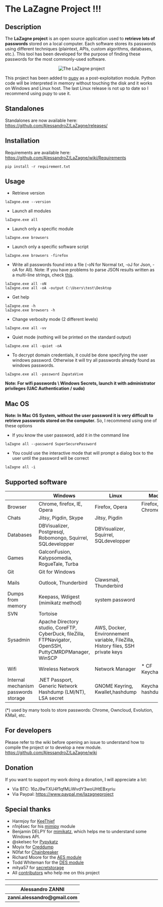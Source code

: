 
__The LaZagne Project !!!__
==

Description
----
The __LaZagne project__ is an open source application used to __retrieve lots of passwords__ stored on a local computer. 
Each software stores its passwords using different techniques (plaintext, APIs, custom algorithms, databases, etc.). This tool has been developed for the purpose of finding these passwords for the most commonly-used software. 

<p align="center"><img src="https://user-images.githubusercontent.com/10668373/43320585-3e34c124-91a9-11e8-9ebc-d8eabafd8ac5.png" alt="The LaZagne project"></p>

This project has been added to [pupy](https://github.com/n1nj4sec/pupy/) as a post-exploitation module. Python code will be interpreted in memory without touching the disk and it works on Windows and Linux host. The last Linux release is not up to date so I recommend using pupy to use it. 

Standalones
----
Standalones are now available here: https://github.com/AlessandroZ/LaZagne/releases/

Installation
----
Requirements are available here: https://github.com/AlessandroZ/LaZagne/wiki/Requirements
```
pip install -r requirement.txt
```

Usage
----
* Retrieve version
```
laZagne.exe --version
```

* Launch all modules
```
laZagne.exe all
```

* Launch only a specific module
```
laZagne.exe browsers
```

* Launch only a specific software script
```
laZagne.exe browsers -firefox
```

* Write all passwords found into a file (-oN for Normal txt, -oJ for Json, -oA for All).
Note: If you have problems to parse JSON results written as a multi-line strings, check [this](https://github.com/AlessandroZ/LaZagne/issues/226). 
```
laZagne.exe all -oN
laZagne.exe all -oA -output C:\Users\test\Desktop
```

* Get help
```
laZagne.exe -h
laZagne.exe browsers -h
```


* Change verbosity mode (2 different levels)
```
laZagne.exe all -vv
```

* Quiet mode (nothing will be printed on the standard output)
```
laZagne.exe all -quiet -oA
```

* To decrypt domain credentials, it could be done specifying the user windows password. Otherwise it will try all passwords already found as windows passwords. 
```
laZagne.exe all -password ZapataVive
```

__Note: For wifi passwords \ Windows Secrets, launch it with administrator privileges (UAC Authentication / sudo)__

Mac OS
----
__Note: In Mac OS System, without the user password it is very difficult to retrieve passwords stored on the computer.__ 
So, I recommend using one of these options

* If you know the user password, add it in the command line 
```
laZagne all --password SuperSecurePassword
```
* You could use the interactive mode that will prompt a dialog box to the user until the password will be correct 
```
laZagne all -i
```

Supported software
----

|  | Windows    | Linux  | Mac |
| -- | -- | -- | -- |
| Browser | Chrome, firefox, IE, Opera | Firefox, Opera | Firefox, Chrome |
| Chats | Jitsy, Pigdin, Skype| Jitsy, Pigdin |  |
| Databases | DBVisualizer, Postgresql, Robomongo, Squirrel, SQLdevelopper | DBVisualizer, Squirrel, SQLdevelopper  |  |
| Games | GalconFusion, Kalypsomedia, RogueTale, Turba |  |  |
| Git | Git for Windows |  |  |
| Mails | Outlook, Thunderbird  | Clawsmail, Thunderbird |  |
| Dumps from memory | Keepass, Wdigest (mimikatz method) | system password |  |
| SVN | Tortoise  | | |
| Sysadmin | Apache Directory studio, CoreFTP, CyberDuck, fileZilla, FTPNavigator, OpenSSH, PuttyCMRDPManager, WinSCP | AWS,  Docker, Environnement variable, FileZilla, History files, SSH private keys |  |
| Wifi | Wireless Network | Network Manager | * CF Keychains |
| Internal mechanism passwords storage | .NET Passport, Generic Network Hashdump (LM/NT), LSA secret | GNOME Keyring, Kwallet,hashdump | Keychains, hashdump |

(*) used by many tools to store passwords: Chrome, Owncloud, Evolution, KMail, etc.

For developers
----
Please refer to the wiki before opening an issue to understand how to compile the project or to develop a new module.
https://github.com/AlessandroZ/LaZagne/wiki

Donation
----
If you want to support my work doing a donation, I will appreciate a lot:
* Via BTC: 16zJ9wTXU4f1qfMLiWvdY3woUHtEBxyriu
* Via Paypal: https://www.paypal.me/lazagneproject

Special thanks
----
* Harmjoy for [KeeThief](https://github.com/HarmJ0y/KeeThief/)
* n1nj4sec for his [mimipy](https://github.com/n1nj4sec/mimipy) module
* Benjamin DELPY for [mimikatz](https://github.com/gentilkiwi/mimikatz), which helps me to understand some Windows API.
* @skelsec for [Pypykatz](https://github.com/skelsec/pypykatz)
* Moyix for [Creddump](https://github.com/moyix/creddump)
* N0fat for [Chainbreaker](https://github.com/n0fate/chainbreaker/)
* Richard Moore for the [AES module](https://github.com/ricmoo/pyaes)
* Todd Whiteman for the [DES module](https://github.com/toddw-as/pyDes)
* mitya57 for [secretstorage](https://github.com/mitya57/secretstorage)
* All [contributors](https://github.com/AlessandroZ/LaZagne/graphs/contributors) who help me on this project

----
| __Alessandro ZANNI__    |
| ------------- |
| __zanni.alessandro@gmail.com__  |


